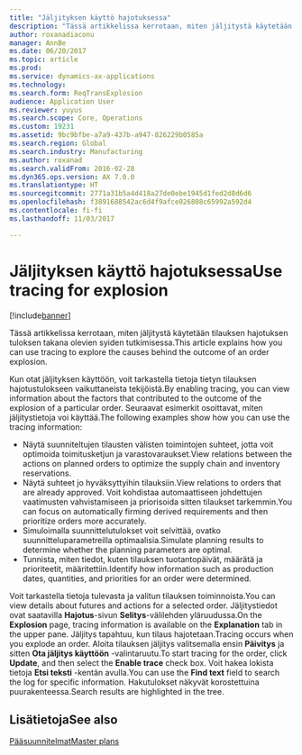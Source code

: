 ```yaml
---
title: "Jäljityksen käyttö hajotuksessa"
description: "Tässä artikkelissa kerrotaan, miten jäljitystä käytetään tilauksen hajotuksen tuloksen takana olevien syiden tutkimisessa."
author: roxanadiaconu
manager: AnnBe
ms.date: 06/20/2017
ms.topic: article
ms.prod: 
ms.service: dynamics-ax-applications
ms.technology: 
ms.search.form: ReqTransExplosion
audience: Application User
ms.reviewer: yuyus
ms.search.scope: Core, Operations
ms.custom: 19231
ms.assetid: 9bc9bfbe-a7a9-437b-a947-826229b0585a
ms.search.region: Global
ms.search.industry: Manufacturing
ms.author: roxanad
ms.search.validFrom: 2016-02-28
ms.dyn365.ops.version: AX 7.0.0
ms.translationtype: HT
ms.sourcegitcommit: 2771a31b5a4d418a27de0ebe1945d1fed2d8d6d6
ms.openlocfilehash: f3891688542ac6d4f9afce026808c65992a592d4
ms.contentlocale: fi-fi
ms.lasthandoff: 11/03/2017

---
```


# <a name="use-tracing-for-explosion"></a><span data-ttu-id="542d6-103">Jäljityksen käyttö hajotuksessa</span><span class="sxs-lookup"><span data-stu-id="542d6-103">Use tracing for explosion</span></span>

[!include[banner](../includes/banner.md)]


<span data-ttu-id="542d6-104">Tässä artikkelissa kerrotaan, miten jäljitystä käytetään tilauksen hajotuksen tuloksen takana olevien syiden tutkimisessa.</span><span class="sxs-lookup"><span data-stu-id="542d6-104">This article explains how you can use tracing to explore the causes behind the outcome of an order explosion.</span></span>

<span data-ttu-id="542d6-105">Kun otat jäljityksen käyttöön, voit tarkastella tietoja tietyn tilauksen hajotustulokseen vaikuttaneista tekijöistä.</span><span class="sxs-lookup"><span data-stu-id="542d6-105">By enabling tracing, you can view information about the factors that contributed to the outcome of the explosion of a particular order.</span></span> <span data-ttu-id="542d6-106">Seuraavat esimerkit osoittavat, miten jäljitystietoja voi käyttää.</span><span class="sxs-lookup"><span data-stu-id="542d6-106">The following examples show how you can use the tracing information:</span></span>

-   <span data-ttu-id="542d6-107">Näytä suunniteltujen tilausten välisten toimintojen suhteet, jotta voit optimoida toimitusketjun ja varastovaraukset.</span><span class="sxs-lookup"><span data-stu-id="542d6-107">View relations between the actions on planned orders to optimize the supply chain and inventory reservations.</span></span>
-   <span data-ttu-id="542d6-108">Näytä suhteet jo hyväksyttyihin tilauksiin.</span><span class="sxs-lookup"><span data-stu-id="542d6-108">View relations to orders that are already approved.</span></span> <span data-ttu-id="542d6-109">Voit kohdistaa automaattiseen johdettujen vaatimusten vahvistamiseen ja priorisoida sitten tilaukset tarkemmin.</span><span class="sxs-lookup"><span data-stu-id="542d6-109">You can focus on automatically firming derived requirements and then prioritize orders more accurately.</span></span>
-   <span data-ttu-id="542d6-110">Simuloimalla suunnittelutulokset voit selvittää, ovatko suunnitteluparametreilla optimaalisia.</span><span class="sxs-lookup"><span data-stu-id="542d6-110">Simulate planning results to determine whether the planning parameters are optimal.</span></span>
-   <span data-ttu-id="542d6-111">Tunnista, miten tiedot, kuten tilauksen tuotantopäivät, määrätä ja prioriteetit, määritettiin.</span><span class="sxs-lookup"><span data-stu-id="542d6-111">Identify how information such as production dates, quantities, and priorities for an order were determined.</span></span>

<span data-ttu-id="542d6-112">Voit tarkastella tietoja tulevasta ja valitun tilauksen toiminnoista.</span><span class="sxs-lookup"><span data-stu-id="542d6-112">You can view details about futures and actions for a selected order.</span></span> <span data-ttu-id="542d6-113">Jäljitystiedot ovat saatavilla **Hajotus**-sivun **Selitys**-välilehden yläruudussa.</span><span class="sxs-lookup"><span data-stu-id="542d6-113">On the **Explosion** page, tracing information is available on the **Explanation** tab in the upper pane.</span></span> <span data-ttu-id="542d6-114">Jäljitys tapahtuu, kun tilaus hajotetaan.</span><span class="sxs-lookup"><span data-stu-id="542d6-114">Tracing occurs when you explode an order.</span></span> <span data-ttu-id="542d6-115">Aloita tilauksen jäljitys valitsemalla ensin **Päivitys** ja sitten **Ota jäljitys käyttöön** -valintaruutu.</span><span class="sxs-lookup"><span data-stu-id="542d6-115">To start tracing for the order, click **Update**, and then select the **Enable trace** check box.</span></span> <span data-ttu-id="542d6-116">Voit hakea lokista tietoja **Etsi teksti** -kentän avulla.</span><span class="sxs-lookup"><span data-stu-id="542d6-116">You can use the **Find text** field to search the log for specific information.</span></span> <span data-ttu-id="542d6-117">Hakutulokset näkyvät korostettuina puurakenteessa.</span><span class="sxs-lookup"><span data-stu-id="542d6-117">Search results are highlighted in the tree.</span></span>

<a name="see-also"></a><span data-ttu-id="542d6-118">Lisätietoja</span><span class="sxs-lookup"><span data-stu-id="542d6-118">See also</span></span>
--------

[<span data-ttu-id="542d6-119">Pääsuunnitelmat</span><span class="sxs-lookup"><span data-stu-id="542d6-119">Master plans</span></span>](master-plans.md)




